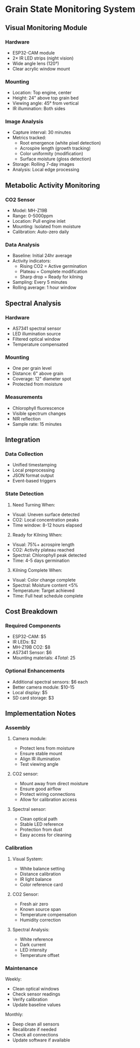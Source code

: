 # Grain State Monitoring System

## Visual Monitoring Module

### Hardware

- ESP32-CAM module
- 2× IR LED strips (night vision)
- Wide angle lens (120°)
- Clear acrylic window mount

### Mounting

- Location: Top engine, center
- Height: 24" above top grain bed
- Viewing angle: 45° from vertical
- IR illumination: Both sides

### Image Analysis

- Capture interval: 30 minutes
- Metrics tracked:
    * Root emergence (white pixel detection)
    * Acrospire length (growth tracking)
    * Color uniformity (modification)
    * Surface moisture (gloss detection)
- Storage: Rolling 7-day images
- Analysis: Local edge processing

## Metabolic Activity Monitoring

### CO2 Sensor

- Model: MH-Z19B
- Range: 0-5000ppm
- Location: Pull engine inlet
- Mounting: Isolated from moisture
- Calibration: Auto-zero daily

### Data Analysis

- Baseline: Initial 24hr average
- Activity indicators:
    * Rising CO2 = Active germination
    * Plateau = Complete modification
    * Sharp drop = Ready for kilning
- Sampling: Every 5 minutes
- Rolling average: 1 hour window

## Spectral Analysis

### Hardware

- AS7341 spectral sensor
- LED illumination source
- Filtered optical window
- Temperature compensated

### Mounting

- One per grain level
- Distance: 6" above grain
- Coverage: 12" diameter spot
- Protected from moisture

### Measurements

- Chlorophyll fluorescence
- Visible spectrum changes
- NIR reflection
- Sample rate: 15 minutes

## Integration

### Data Collection

- Unified timestamping
- Local preprocessing
- JSON format output
- Event-based triggers

### State Detection

1. Need Turning When:

- Visual: Uneven surface detected
- CO2: Local concentration peaks
- Time window: 8-12 hours elapsed

2. Ready for Kilning When:

- Visual: 75%+ acrospire length
- CO2: Activity plateau reached
- Spectral: Chlorophyll peak detected
- Time: 4-5 days germination

3. Kilning Complete When:

- Visual: Color change complete
- Spectral: Moisture content <5%
- Temperature: Target achieved
- Time: Full heat schedule complete

## Cost Breakdown

### Required Components

- ESP32-CAM: $5
- IR LEDs: $2
- MH-Z19B CO2: $8
- AS7341 Sensor: $6
- Mounting materials: $4
  Total: ~$25

### Optional Enhancements

- Additional spectral sensors: $6 each
- Better camera module: $10-15
- Local display: $5
- SD card storage: $3

## Implementation Notes

### Assembly

1. Camera module:
    - Protect lens from moisture
    - Ensure stable mount
    - Align IR illumination
    - Test viewing angle

2. CO2 sensor:
    - Mount away from direct moisture
    - Ensure good airflow
    - Protect wiring connections
    - Allow for calibration access

3. Spectral sensor:
    - Clean optical path
    - Stable LED reference
    - Protection from dust
    - Easy access for cleaning

### Calibration

1. Visual System:
    - White balance setting
    - Distance calibration
    - IR light balance
    - Color reference card

2. CO2 Sensor:
    - Fresh air zero
    - Known source span
    - Temperature compensation
    - Humidity correction

3. Spectral Analysis:
    - White reference
    - Dark current
    - LED intensity
    - Temperature offset

### Maintenance

Weekly:

- Clean optical windows
- Check sensor readings
- Verify calibration
- Update baseline values

Monthly:

- Deep clean all sensors
- Recalibrate if needed
- Check all connections
- Update software if available